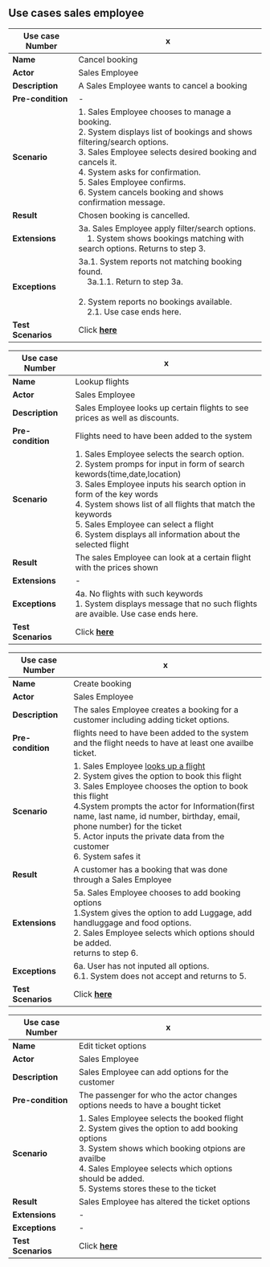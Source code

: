 ## Use cases sales employee

|Use case Number|x|
|---------------|---|
|**Name**           |Cancel booking|
|**Actor**          |Sales Employee|
|**Description**    |A Sales Employee wants to cancel a booking|
|**Pre-condition**  |-|
|**Scenario**       |1. Sales Employee chooses to manage a booking.<br>2. System displays list of bookings and shows filtering/search options.<br>3. Sales Employee selects desired booking and cancels it.<br>4. System asks for confirmation.<br>5. Sales Employee confirms.<br>6. System cancels booking and shows confirmation message.|
|**Result**         |Chosen booking is cancelled.|
|**Extensions**     |3a. Sales Employee apply filter/search options.<br>&nbsp;&nbsp;&nbsp;&nbsp;1. System shows bookings matching with search options. Returns to step 3.<br>|
|**Exceptions**     |3a.1. System reports not matching booking found.<br> &nbsp;&nbsp;&nbsp;&nbsp;3a.1.1. Return to step 3a.<br><br>2. System reports no bookings available.<br>&nbsp;&nbsp;&nbsp;&nbsp;2.1. Use case ends here.|
|**Test Scenarios**|Click [**here**](testScenarios/SalesEmployee/cancelBooking.md)|

|Use case Number|x|
|---|---|
|**Name**|Lookup flights|
|**Actor**|Sales Employee|
|**Description**|Sales Employee looks up certain flights to see prices as well as discounts.|
|**Pre-condition**|Flights need to have been added to the system|
|**Scenario**|1. Sales Employee selects the search option.<br>2. System promps for input in form of search kewords(time,date,location)<br>3. Sales Employee inputs his search option in form of the key words<br>4. System shows list of all flights that match the keywords<br>5. Sales Employee can select a flight<br>6. System displays all information about the selected flight|
|**Result**|The sales Employee can look at a certain flight with the prices shown|
|**Extensions**|-|
|**Exceptions**|4a. No flights with such keywords<br>1. System displays message that no such flights are avaible. Use case ends here.|
|**Test Scenarios**|Click [**here**](testScenarios/SalesEmployee/lookupFlights.md)|
  
|Use case Number|x|
|---|---|
|**Name**|Create booking|
|**Actor**|Sales Employee|
|**Description**|The sales Employee creates a booking for a customer including adding ticket options.|
|**Pre-condition**|flights need to have been added to the system and the flight needs to have at least one availbe ticket.|
|**Scenario**|1. Sales Employee <ins>looks up a flight</ins><br>2. System gives the option to book this flight<br>3. Sales Employee chooses the option to book this flight<br>4.System prompts the actor for Information(first name, last name, id number, birthday, email, phone number) for the ticket<br>5. Actor inputs the private data from the customer<br>6. System safes it|
|**Result**|A customer has a booking  that was done through a Sales Employee|
|**Extensions**|5a. Sales Employee chooses to add booking options<br>1.System gives the option to add Luggage, add handluggage and food options.<br>2. Sales Employee selects which options should be added.<br>returns to step 6.|
|**Exceptions**|6a. User has not inputed all options. <br>6.1. System does not accept and returns to 5.|
|**Test Scenarios**|Click [**here**](testScenarios/SalesEmployee/createBooking.md)|
  
|Use case Number|x|
|---|---|
|**Name**|Edit ticket options|
|**Actor**|Sales Employee|
|**Description**|Sales Employee can add options for the customer|
|**Pre-condition**|The passenger for who the actor changes options needs to have a bought ticket|
|**Scenario**|1. Sales Employee selects the booked flight<br>2. System gives the option to add booking options<br>3. System shows which booking otpions are availbe<br>4. Sales Employee selects which options should be added.<br>5. Systems stores these to the ticket|
|**Result**|Sales Employee has altered the ticket options|
|**Extensions**|-|
|**Exceptions**|-|
|**Test Scenarios**|Click [**here**](testScenarios/SalesEmployee/editTicketOptions.md)|
